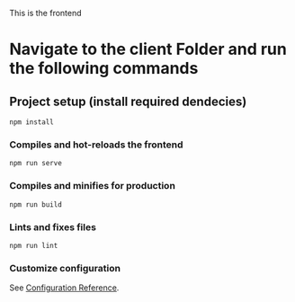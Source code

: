 This is the frontend

# Navigate to the  client Folder and run the following commands

## Project setup (install required dendecies)
```
npm install
```

### Compiles and hot-reloads the frontend
```
npm run serve
```

### Compiles and minifies for production
```
npm run build
```

### Lints and fixes files
```
npm run lint
```

### Customize configuration
See [Configuration Reference](https://cli.vuejs.org/config/).
